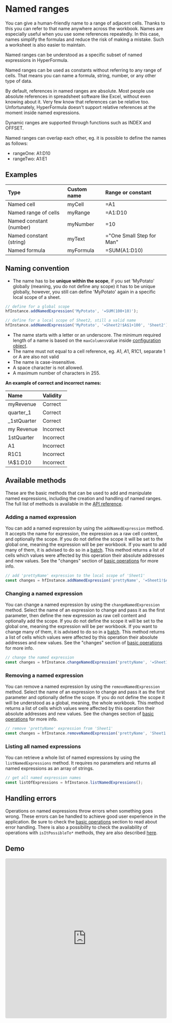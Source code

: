 # Named ranges

You can give a human-friendly name to a range of adjacent cells. 
Thanks to this you can refer to that name anywhere across the workbook. 
Names are especially useful when you use some references repeatedly. 
In this case, names simplify the formulas and reduce the risk of making 
a mistake. Such a worksheet is also easier to maintain.

Named ranges can be understood as a specific subset of named 
expressions in HyperFormula.

Named ranges can be used as constants without referring to any 
range of cells. That means you can name a formula, string, number, 
or any other type of data.

By default, references in named ranges are absolute. Most people use 
absolute references in spreadsheet software like Excel, without even 
knowing about it. Very few know that references can be relative too. 
Unfortunately, HyperFormula doesn't support relative references at 
the moment inside named expressions.

Dynamic ranges are supported through functions such as INDEX and OFFSET.

Named ranges can overlap each other, eg. it is possible to define 
the names as follows: 

* rangeOne: A1:D10
* rangeTwo: A1:E1

## Examples

| Type | Custom name | Range or constant |
| :--- | :--- | :--- |
| Named cell | myCell | =A1 |
| Named range of cells | myRange | =A1:D10 |
| Named constant (number) | myNumber | =10 |
| Named constant (string) | myText | ="One Small Step for Man" |
| Named formula | myFormula | =SUM(A1:D10) |

## Naming convention

* The name has to be **unique within the scope**, if you set
'MyPotato' globally (meaning, you do not define any scope) it has
to be unique globally, however, you still can define 'MyPotato'
again in a specific local scope of a sheet.

```javascript
// define for a global scope
hfInstance.addNamedExpression('MyPotato', '=SUM(100+10)');

// define for a local scope of Sheet2, still a valid name
hfInstance.addNamedExpression('MyPotato', '=Sheet2!$A$1+100', 'Sheet2');
```

* The name starts with a letter or an underscore. The minimum required
length of a name is based on the `maxColumns`value inside
[configuration object](configuration-options.md).
* The name must not equal to a cell reference, eg. A1, $A$1,
R1C1, separate 1 or A are also not valid
* The name is case-insensitive. 
* A space character is not allowed.
* A maximum number of characters in 255.

**An example of correct and incorrect names:**

| Name | Validity |
| :--- | :--- |
| myRevenue | Correct |
| quarter_1 | Correct |
| _1stQuarter | Correct |
| my Revenue | Incorrect |
| 1stQuarter | Incorrect |
| A1 | Incorrect |
| R1C1 | Incorrect |
| !A$1:D10 | Incorrect |

## Available methods

These are the basic methods that can be used to add and manipulate
named expressions, including the creation and handling of
named ranges. The full list of methods is available in the
[API reference](../api).

### Adding a named expression

You can add a named expression by using the `addNamedExpression`
method. It accepts the name for expression, the expression as a
raw cell content, and optionally the scope. If you do not define
the scope it will be set to the global one, meaning the expression
will be per workbook. If you want to add many of them, it is
advised to do so in a [batch](batch-operations.md). This method
returns a list of cells which values were affected by this operation
their absolute addresses and new values. See the "changes"
section of [basic operations](basic-operations) for more info.

```javascript
// add 'prettyName' expression to the local scope of 'Sheet1'
const changes = hfInstance.addNamedExpression('prettyName', '=Sheet1!$A$1+100', 'Sheet1');
```

### Changing a named expression

You can change a named expression by using the `changeNamedExpression`
method. Select the name of an expression to change and pass it as
the first parameter,  then define the new expression as raw cell
content and optionally add the scope. If you do not define the scope
it will be set to the global one, meaning the expression will be
per workbook. If you want to change many of them, it is advised
to do so in a [batch](batch-operations.md). This method returns
a list of cells which values were affected by this operation
their absolute addresses and new values. See the "changes"
section of [basic operations](basic-operations) for more info.

```javascript
// change the named expression
const changes = hfInstance.changeNamedExpression('prettyName', '=Sheet1!$A$1+200');
```

### Removing a named expression

You can remove a named expression by using the `removeNamedExpression`
method. Select the name of an expression to change and pass it as
the first parameter and optionally define the scope. If you do
not define the scope it will be understood as a global, meaning,
the whole workbook. This method returns a list of cells which
values were affected by this operation their absolute addresses
and new values. See the changes section of
[basic operations](basic-operations) for more info.

```javascript
// remove 'prettyName' expression from 'Sheet1'
const changes = hfInstance.removeNamedExpression('prettyName', 'Sheet1');
```

### Listing all named expressions

You can retrieve a whole list of named expressions by
using the `listNamedExpressions` method. It requires no
parameters and returns all named expressions as an array of strings.

```javascript
// get all named expression names
const listOfExpressions = hfInstance.listNamedExpressions();
```

## Handling errors

Operations on named expressions throw errors when something goes
wrong. These errors can be handled to achieve good user experience
in the application. Be sure to check the
[basic operations](basic-operations) section to read about
error handling. There is also a possibility to check the
availability of operations with `isItPossibleTo*` methods, they
are also described [here](basic-operations#isitpossibleto-methods).

## Demo

<iframe
     src="https://codesandbox.io/embed/github/handsontable/hyperformula-demos/tree/develop/named-expressions?autoresize=1&fontsize=11&hidenavigation=1&theme=light&view=preview"
     style="width:100%; height:500px; border:0; border-radius: 4px; overflow:hidden;"
     title="handsontable/hyperformula-demos: named-expressions"
     allow="accelerometer; ambient-light-sensor; camera; encrypted-media; geolocation; gyroscope; hid; microphone; midi; payment; usb; vr; xr-spatial-tracking"
     sandbox="allow-autoplay allow-forms allow-modals allow-popups allow-presentation allow-same-origin allow-scripts"
   ></iframe>